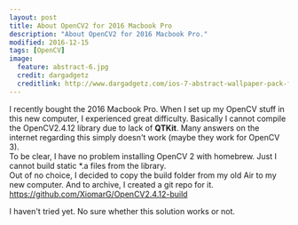 ```yaml
---
layout: post
title: About OpenCV2 for 2016 Macbook Pro
description: "About OpenCV2 for 2016 Macbook Pro."
modified: 2016-12-15
tags: [OpenCV]
image:
  feature: abstract-6.jpg
  credit: dargadgetz
  creditlink: http://www.dargadgetz.com/ios-7-abstract-wallpaper-pack-for-iphone-5-and-ipod-touch-retina/
---
```


I recently bought the 2016 Macbook Pro. When I set up my OpenCV stuff in this new computer, I experienced great difficulty.
Basically I cannot compile the OpenCV2.4.12 library due to lack of **QTKit**. Many answers on the internet regarding this simply doesn't work (maybe they work for OpenCV 3).  
To be clear, I have no problem installing OpenCV 2 with homebrew. Just I cannot build static *.a files from the library.  
Out of no choice, I decided to copy the build folder from my old Air to my new computer. And to archive, I created a git repo for it.
https://github.com/XiomarG/OpenCV2.4.12-build

I haven't tried yet. No sure whether this solution works or not.